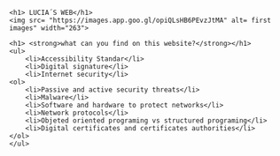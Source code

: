    <!DOCTYPE html>
<html>
    <head>
        <meta charset="utf-8">
        <title> LUCIA´S WEB</title>
		<style>
		#LUCIA´S WEB{
		      background-color: pink;
		}
		#what can you find on this website?{
		      background-color: purple;
		}
	</style>
    </head>
    <body>
	 

    <h1> LUCIA´S WEB</h1>
    <img src= "https://images.app.goo.gl/opiQLsHB6PEvzJtMA" alt= first images" width="263">

    <h1> <strong>what can you find on this website?</strong></h1>
	<ul>
	    <li>Accessibility Standar</li>
		<li>Digital signature</li>
		<li>Internet security</li>
	<ol>
	    <li>Passive and active security threats</li>
		<li>Malware</li>
		<li>Software and hardware to protect networks</li>
		<li>Network protocols</li>
		<li>Objeted oriented programing vs structured programing</li>
		<li>Digital certificates and certificates authorities</li>
	</ol>
	</ul>

